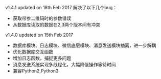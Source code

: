 v1.4.1
updated on 18th Feb 2017
解决了以下几个bug：
 - 获取带参二维码时的参数错误
 - 从数据库读取的数据在2,3两个版本间有冲突

v1.4.0
updated on 15th Feb 2017

 - 数据库模块、日志模块、微信底层模块、消息发送模块抽离，进一步解耦
 - 优化数据库交互函数
 - 增加日志函数，捕捉更多问题
 - 消息发送系统实现多线程化，大幅降低操作等待时间
 - 兼容Python2,Python3
